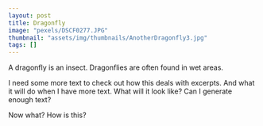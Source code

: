 ```yaml
---
layout: post
title: Dragonfly
image: "pexels/DSCF0277.JPG"
thumbnail: "assets/img/thumbnails/AnotherDragonfly3.jpg"
tags: []
---
```


A dragonfly is an insect.  Dragonflies are often found in wet areas.

I need some more text to check out how this deals with excerpts.  And what it will do when I have more text.  What will it look like?  Can I generate enough text?

Now what?  How is this?
